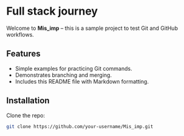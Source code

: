 # Full stack journey

Welcome to **Mis_imp** – this is a sample project to test Git and GitHub workflows.

## Features

- Simple examples for practicing Git commands.
- Demonstrates branching and merging.
- Includes this README file with Markdown formatting.

## Installation

Clone the repo:

```bash
git clone https://github.com/your-username/Mis_imp.git
